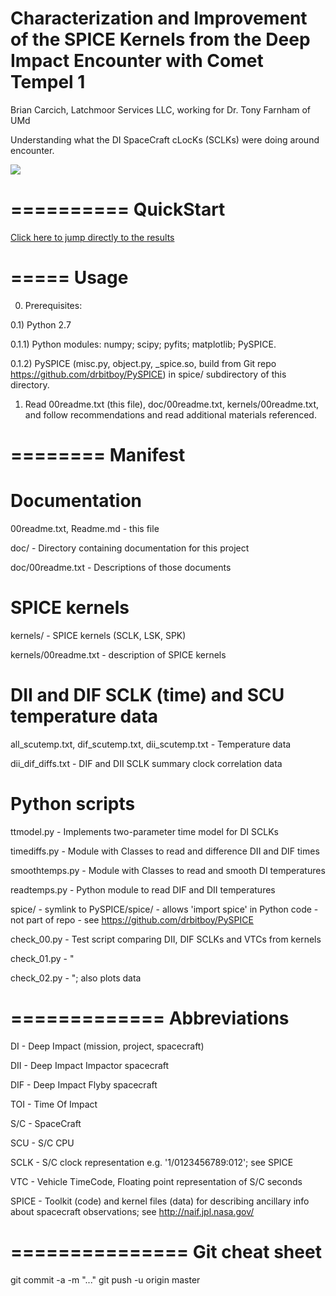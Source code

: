 Characterization and Improvement of the SPICE Kernels from the Deep Impact Encounter with Comet Tempel 1
==================================================

Brian Carcich, Latchmoor Services LLC, working for Dr. Tony Farnham of UMd


Understanding what the DI SpaceCraft cLocKs (SCLKs) were doing
around encounter.

![](https://raw.github.com/drbitboy/Sclk9P/master/results/TwoParamModel_case0.png)


==========
QuickStart
==========

[Click here to jump directly to the results](results/)


=====
Usage
=====

0) Prerequisites:

0.1) Python 2.7

0.1.1) Python modules:  numpy; scipy; pyfits; matplotlib; PySPICE.

0.1.2) PySPICE (misc.py, object.py, _spice.so, build from Git repo
       https://github.com/drbitboy/PySPICE) in spice/ subdirectory of
       this directory.


1) Read 00readme.txt (this file), doc/00readme.txt, kernels/00readme.txt,
   and follow recommendations and read additional materials referenced.


========
Manifest
========


Documentation
=============

00readme.txt, Readme.md - this file

doc/ - Directory containing documentation for this project

doc/00readme.txt - Descriptions of those documents


SPICE kernels
=============

kernels/ - SPICE kernels (SCLK, LSK, SPK)

kernels/00readme.txt - description of SPICE kernels


DII and DIF SCLK (time) and SCU temperature data
================================================

all_scutemp.txt, dif_scutemp.txt, dii_scutemp.txt - Temperature data

dii_dif_diffs.txt - DIF and DII SCLK summary clock correlation data



Python scripts
==============

ttmodel.py - Implements two-parameter time model for DI SCLKs

timediffs.py - Module with Classes to read and difference DII and DIF times

smoothtemps.py - Module with Classes to read and smooth DI temperatures

readtemps.py - Python module to read DIF and DII temperatures

spice/ - symlink to PySPICE/spice/
       - allows 'import spice' in Python code
       - not part of repo
       - see https://github.com/drbitboy/PySPICE

check_00.py - Test script comparing DII, DIF SCLKs and VTCs from kernels

check_01.py -  "

check_02.py -  "; also plots data


=============
Abbreviations
=============

DI - Deep Impact (mission, project, spacecraft)

DII - Deep Impact Impactor spacecraft

DIF - Deep Impact Flyby spacecraft

TOI - Time Of Impact

S/C - SpaceCraft

SCU - S/C CPU

SCLK - S/C clock representation e.g. '1/0123456789:012'; see SPICE

VTC - Vehicle TimeCode, Floating point representation of S/C seconds

SPICE - Toolkit (code) and kernel files (data) for describing ancillary
        info about spacecraft observations; see http://naif.jpl.nasa.gov/


===============
Git cheat sheet
===============

git commit -a -m "..."
git push -u origin master

